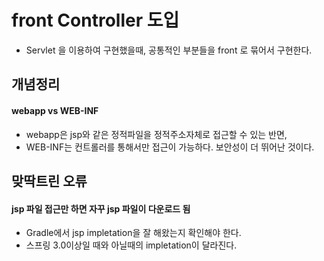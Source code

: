 # front Controller 도입
- Servlet 을 이용하여 구현했을때, 공통적인 부분들을 front 로 묶어서 구현한다.

## 개념정리
#### webapp vs WEB-INF
- webapp은 jsp와 같은 정적파일을 정적주소자체로 접근할 수 있는 반면,
- WEB-INF는 컨트롤러를 통해서만 접근이 가능하다. 보안성이 더 뛰어난 것이다.

## 맞딱트린 오류
#### jsp 파일 접근만 하면 자꾸 jsp 파일이 다운로드 됨
- Gradle에서 jsp impletation을 잘 해왔는지 확인해야 한다.
- 스프링 3.0이상일 때와 아닐때의 impletation이 달라진다.
